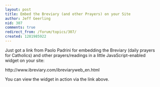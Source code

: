 ```yaml
---
layout: post
title: Embed the Breviary (and other Prayers) on your Site
author: Jeff Geerling
nid: 307
comments: true
redirect_from: /forum/topics/307/
created: 1281985922
---
```

<p>Just got a link from Paolo Padrini for embedding the Breviary (daily prayers for Catholics) and other prayers/readings in a little JavaScript-enabled widget on your site:</p>
<p>http://www.ibreviary.com/ibreviaryweb_en.html</p>
<p>You can view the widget in action via the link above.</p>
